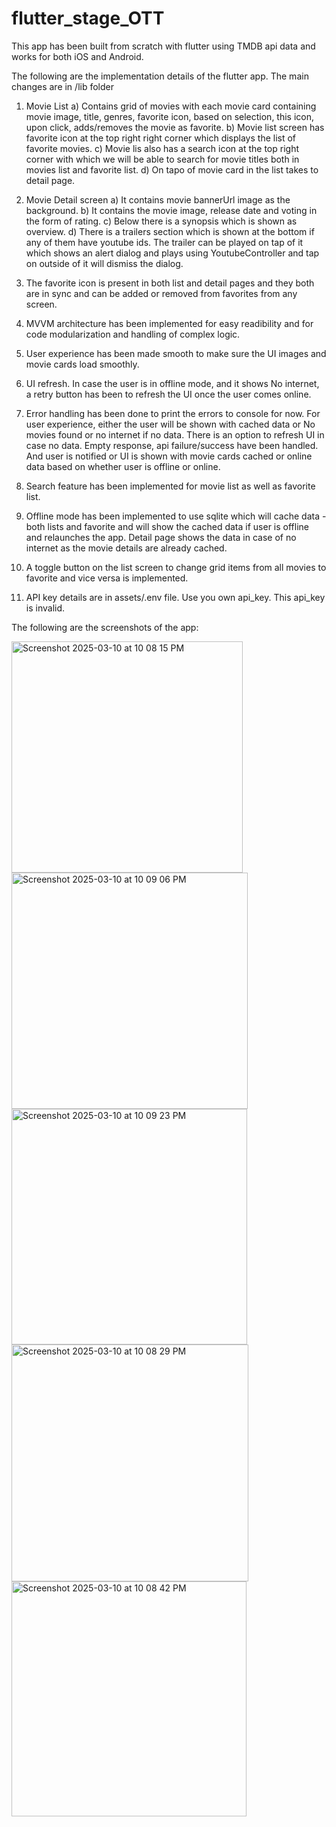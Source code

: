 # flutter_stage_OTT

This app has been built from scratch with flutter using TMDB api data and works for both iOS and Android.

The following are the implementation details of the flutter app. The main changes are in /lib folder

1) Movie List
    a) Contains grid of movies with each movie card containing movie image, title, genres, favorite icon, based on selection, this icon, upon click, adds/removes the movie as favorite.
    b) Movie list screen has favorite icon at the top right right corner which displays the list of favorite movies.
    c) Movie lis also has a search icon at the top right corner with which we will be able to search for movie titles both in movies list and favorite list.
    d) On tapo of movie card in the list takes to detail page.

2) Movie Detail screen
   a) It contains movie bannerUrl image as the background.
   b) It contains the movie image, release date and voting in the form of rating.
   c) Below there is a synopsis which is shown as overview.
   d) There is a trailers section which is shown at the bottom if any of them have youtube ids. The trailer can be played on tap of it which shows an alert dialog and plays using YoutubeController and tap on outside of it will dismiss the dialog.

3) The favorite icon is present in both list and detail pages and they both are in sync and can be added or removed from favorites from any screen.

4) MVVM architecture has been implemented for easy readibility and for code modularization and handling of complex logic.

5) User experience has been made smooth to  make sure the UI images and movie cards load smoothly.

6) UI refresh. In case the user is in offline mode, and it shows No internet, a retry button has been to refresh the UI once the user comes online. 

7) Error handling has been done to print the errors to console for now. For user experience, either the user will be shown with cached data or No movies found or no internet if no data. There is an option to refresh UI in case no data. Empty response, api failure/success have been handled. And user is notified or UI is shown with movie cards cached or online data based on whether user is offline or online.

8) Search feature has been implemented for movie list as well as favorite list.

9) Offline mode has been implemented to use sqlite which will cache data - both lists and favorite and will show the cached data if user is offline and relaunches the app. Detail page shows the data in case of no internet as the movie details are already cached.

10) A toggle button on the list screen to change grid items from all movies to favorite and  vice versa is implemented.

11) API key details are in assets/.env file. Use you own api_key. This api_key is invalid.


The following are the screenshots of the app:

<img width="370" alt="Screenshot 2025-03-10 at 10 08 15 PM" src="https://github.com/user-attachments/assets/7943bc3a-4df5-446d-b185-0bec21480534" />
<img width="378" alt="Screenshot 2025-03-10 at 10 09 06 PM" src="https://github.com/user-attachments/assets/36986676-90e9-4cda-9c5f-10ec2df1cbd0" />
<img width="377" alt="Screenshot 2025-03-10 at 10 09 23 PM" src="https://github.com/user-attachments/assets/8435275c-0d5b-4abc-b8fe-07a0f9b9f515" />
<img width="379" alt="Screenshot 2025-03-10 at 10 08 29 PM" src="https://github.com/user-attachments/assets/3d8a7504-ce93-49e2-be6e-9ccfd2a18496" />
<img width="376" alt="Screenshot 2025-03-10 at 10 08 42 PM" src="https://github.com/user-attachments/assets/2d105a86-64cc-42f3-a499-de35d896d286" />




